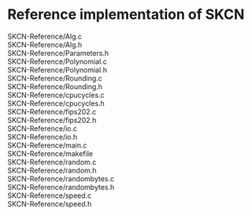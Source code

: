 
# Reference implementation of SKCN
SKCN-Reference/Alg.c  
SKCN-Reference/Alg.h  
SKCN-Reference/Parameters.h  
SKCN-Reference/Polynomial.c  
SKCN-Reference/Polynomial.h  
SKCN-Reference/Rounding.c  
SKCN-Reference/Rounding.h  
SKCN-Reference/cpucycles.c  
SKCN-Reference/cpucycles.h  
SKCN-Reference/fips202.c  
SKCN-Reference/fips202.h  
SKCN-Reference/io.c  
SKCN-Reference/io.h  
SKCN-Reference/main.c  
SKCN-Reference/makefile  
SKCN-Reference/random.c  
SKCN-Reference/random.h  
SKCN-Reference/randombytes.c  
SKCN-Reference/randombytes.h  
SKCN-Reference/speed.c  
SKCN-Reference/speed.h  
